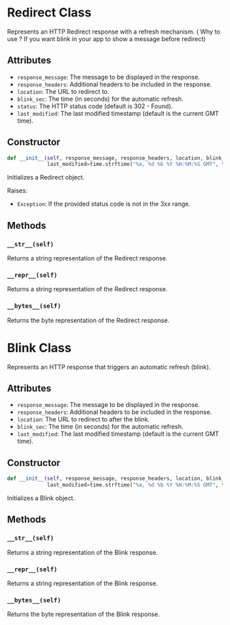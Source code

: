 

# Redirect Class

Represents an HTTP Redirect response with a refresh mechanism. ( Why to use ? If you want blink in your app to show a message before redirect)

## Attributes

- `response_message`: The message to be displayed in the response.
- `response_headers`: Additional headers to be included in the response.
- `location`: The URL to redirect to.
- `blink_sec`: The time (in seconds) for the automatic refresh.
- `status`: The HTTP status code (default is 302 - Found).
- `last_modified`: The last modified timestamp (default is the current GMT time).

## Constructor

```python
def __init__(self, response_message, response_headers, location, blink_sec=1, status=302,
             last_modified=time.strftime("%a, %d %b %Y %H:%M:%S GMT", time.gmtime())):
```

Initializes a Redirect object.

Raises:
- `Exception`: If the provided status code is not in the 3xx range.

## Methods

### `__str__(self)`

Returns a string representation of the Redirect response.

### `__repr__(self)`

Returns a string representation of the Redirect response.

### `__bytes__(self)`

Returns the byte representation of the Redirect response.

# Blink Class

Represents an HTTP response that triggers an automatic refresh (blink).

## Attributes

- `response_message`: The message to be displayed in the response.
- `response_headers`: Additional headers to be included in the response.
- `location`: The URL to redirect to after the blink.
- `blink_sec`: The time (in seconds) for the automatic refresh.
- `last_modified`: The last modified timestamp (default is the current GMT time).

## Constructor

```python
def __init__(self, response_message, response_headers, location, blink_sec=1,
             last_modified=time.strftime("%a, %d %b %Y %H:%M:%S GMT", time.gmtime())):
```

Initializes a Blink object.

## Methods

### `__str__(self)`

Returns a string representation of the Blink response.

### `__repr__(self)`

Returns a string representation of the Blink response.

### `__bytes__(self)`

Returns the byte representation of the Blink response.
